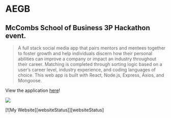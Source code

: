 # AEGB
## McCombs School of Business 3P Hackathon event. ##
> A full stack social media app that pairs mentors and mentees together to foster growth and help individuals discern how their personal abilities can improve a company or impact an industry throughout their career. Matching is completed through sorting logic based on a user’s career level, industry experience, and coding languages of choice.  This web app is built with React, Node.js, Express, Axios, and Mongoose.

View the application [here](https://)!

<a href="https://imgflip.com/gif/21wtxk"><img src="https://media.giphy.com/media/3o6Ztm25ikO467NGOk/giphy.gif"/></a>

[![My Website][websiteStatus]][websiteStatus]
